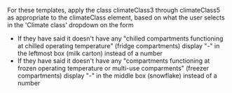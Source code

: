 For these templates, apply the class climateClass3 through climateClass5 as appropriate to the climateClass element, based on what the user selects in the 'Climate class' dropdown on the form

* If they have said it doesn't have any "chilled compartments functioning at chilled operating temperature" (fridge compartments) display "-" in the leftmost box (milk carton) instead of a number
* If they have said it doesn't have any "compartments functioning at frozen operating temperature or multi-use comparments" (freezer compartments) display "-" in the middle box (snowflake) instead of a number